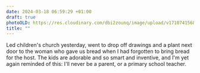 ```yaml
---
date: 2024-03-18 06:59:29 +01:00
draft: true
photoOLD: https://res.cloudinary.com/dbi2zounq/image/upload/v1710741568/fll7ggu9namtugcfb4wz.jpg
title: ""
---
```


Led children's church yesterday, went to drop off drawings and a plant next door to the woman who gave us bread when I had forgotten to bring bread for the host. The kids are adorable and so smart and inventive, and I'm yet again reminded of this: I'll never be a parent, or a primary school teacher.

